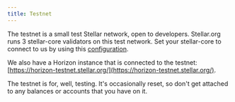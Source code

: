 ```yaml
---
title: Testnet
---
```


The testnet is a small test Stellar network, open to developers. Stellar.org runs 3 stellar-core validators on this test network. Set your stellar-core to connect to us by using this [configuration](https://github.com/stellar/stellar-core/blob/master/docs/stellar-core_testnet.cfg).

We also have a Horizon instance that is connected to the testnet: [https://horizon-testnet.stellar.org/](https://horizon-testnet.stellar.org/).

The testnet is for, well, testing. It's occasionally reset, so don't get attached to any balances or accounts that you have on it.
